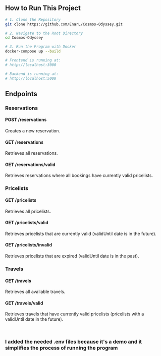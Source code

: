 ## How to Run This Project

```bash
# 1. Clone the Repository
git clone https://github.com/EnarL/Cosmos-Odyssey.git

# 2. Navigate to the Root Directory
cd Cosmos-Odyssey

# 3. Run the Program with Docker
docker-compose up --build

# Frontend is running at:
# http://localhost:3000

# Backend is running at:
# http://localhost:5000

```

## Endpoints

<h3>Reservations </h3>

#### POST /reservations
Creates a new reservation.

#### GET /reservations
Retrieves all reservations.

#### GET /reservations/valid
Retrieves reservations where all bookings have currently valid pricelists.

<h3>Pricelists</h3>

#### GET /pricelists
Retrieves all pricelists.

#### GET /pricelists/valid
Retrieves pricelists that are currently valid (validUntil date is in the future).

#### GET /pricelists/invalid
Retrieves pricelists that are expired (validUntil date is in the past).

<h3>Travels</h3>

#### GET /travels
Retrieves all available travels.

#### GET /travels/valid
Retrieves travels that have currently valid pricelists (pricelists with a validUntil date in the future).

<br>

### I added the needed .env files because it's a demo and it simplifies the process of running the program 
